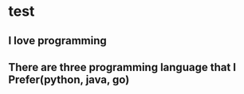 # test
## I love programming
## There are three programming language that I Prefer(python, java, go)
